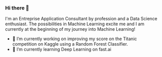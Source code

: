 ### Hi there 👋

I'm an Entreprise Application Consultant by profession and a Data Science enthusiast. The possibilities in Machine Learning excite me and I am currently at the beginning of my journey into Machine Learning!

- 🔭 I’m currently working on improving my score on the Titanic competition on Kaggle using a Random Forest Classifier.
- 🌱 I’m currently learning Deep Learning on fast.ai
<!--
- 👯 I’m looking to collaborate on ...
- 🤔 I’m looking for help with ...
- 💬 Ask me about ...
- 📫 How to reach me: ...
- 😄 Pronouns: ...
- ⚡ Fun fact: ...
-->

